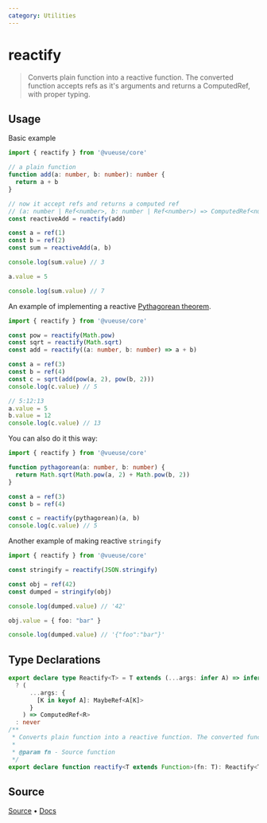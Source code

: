 ```yaml
---
category: Utilities
---
```


<!--DEMO_STARTS--><!--DEMO_ENDS-->

<!--HEAD_STARTS--><!--HEAD_ENDS-->

# reactify

> Converts plain function into a reactive function. The converted function accepts refs as it's arguments and returns a ComputedRef, with proper typing.

## Usage

Basic example

```ts
import { reactify } from '@vueuse/core'

// a plain function
function add(a: number, b: number): number {
  return a + b
}

// now it accept refs and returns a computed ref
// (a: number | Ref<number>, b: number | Ref<number>) => ComputedRef<number>
const reactiveAdd = reactify(add)

const a = ref(1)
const b = ref(2)
const sum = reactiveAdd(a, b)

console.log(sum.value) // 3

a.value = 5

console.log(sum.value) // 7
```

An example of implementing a reactive [Pythagorean theorem](https://en.wikipedia.org/wiki/Pythagorean_theorem).

```ts
import { reactify } from '@vueuse/core'

const pow = reactify(Math.pow)
const sqrt = reactify(Math.sqrt)
const add = reactify((a: number, b: number) => a + b)

const a = ref(3)
const b = ref(4)
const c = sqrt(add(pow(a, 2), pow(b, 2)))
console.log(c.value) // 5

// 5:12:13
a.value = 5
b.value = 12
console.log(c.value) // 13
```

You can also do it this way:

```ts
import { reactify } from '@vueuse/core'

function pythagorean(a: number, b: number) {
  return Math.sqrt(Math.pow(a, 2) + Math.pow(b, 2))
}

const a = ref(3)
const b = ref(4)

const c = reactify(pythagorean)(a, b)
console.log(c.value) // 5
```

Another example of making reactive `stringify`

```ts
import { reactify } from '@vueuse/core'

const stringify = reactify(JSON.stringify)

const obj = ref(42)
const dumped = stringify(obj)

console.log(dumped.value) // '42'

obj.value = { foo: "bar" }

console.log(dumped.value) // '{"foo":"bar"}'
```

<!--FOOTER_STARTS-->
## Type Declarations

```typescript
export declare type Reactify<T> = T extends (...args: infer A) => infer R
  ? (
      ...args: {
        [K in keyof A]: MaybeRef<A[K]>
      }
    ) => ComputedRef<R>
  : never
/**
 * Converts plain function into a reactive function. The converted function accepts refs as it's arguments and returns a ComputedRef, with proper typing.
 *
 * @param fn - Source function
 */
export declare function reactify<T extends Function>(fn: T): Reactify<T>
```

## Source

[Source](https://github.com/antfu/vueuse/blob/master/packages/shared/reactify/index.ts) • [Docs](https://github.com/antfu/vueuse/blob/master/packages/shared/reactify/index.md)


<!--FOOTER_ENDS-->